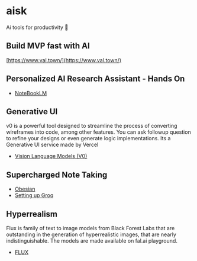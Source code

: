 # aisk
Ai tools for productivity 🚀
## Build MVP fast with AI
[https://www.val.town/](https://www.val.town/)

## Personalized AI Research Assistant - Hands On
- [NoteBookLM](https://notebooklm.google/)

## Generative UI
v0 is a powerful tool designed to streamline the process of converting wireframes into code, among other features. You can ask followup question to refine your designs or even generate logic implementations. Its a Generative UI service made by Vercel
- [Vision Language Models (V0)]()
  
## Supercharged Note Taking
- [Obesian](https://obsidian.md/)
- [Setting up Groq](https://groq.com/)

## Hyperrealism
Flux is family of text to image models from Black Forest Labs that are outstanding in the generation of hyperrealistic images, that are nearly indistinguishable. The models are made available on fal.ai playground.
- [FLUX](https://fal.ai/)
  

